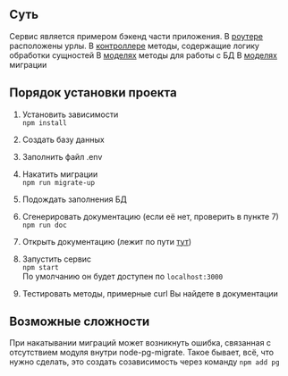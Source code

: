 ## Суть
Сервис является примером бэкенд части приложения.
В [роутере](/router) расположены урлы.
В [контроллере](/controllers) методы, содержащие логику обработки сущностей
В [моделях](/models) методы для работы с БД
В [моделях](/migrations) миграции

## Порядок установки проекта

1) Установить зависимости \
   `npm install`

2) Создать базу данных
3) Заполнить файл .env
4) Накатить миграции \
   `npm run migrate-up`
5) Подождать заполнения БД
6) Сгенерировать документацию (если её нет, проверить в пункте 7) \
   `npm run doc`
7) Открыть документацию (лежит по пути [тут](/doc))
8) Запустить сервис \
   `npm start` \
   По умолчанию он будет доступен по `localhost:3000`
10) Тестировать методы, примерные curl Вы найдете в документации

## Возможные сложности
При накатывании миграций может возникнуть ошибка, связанная с отсутствием модуля внутри node-pg-migrate.
Такое бывает, всё, что нужно сделать, это создать созависимость через команду
`npm add pg`
